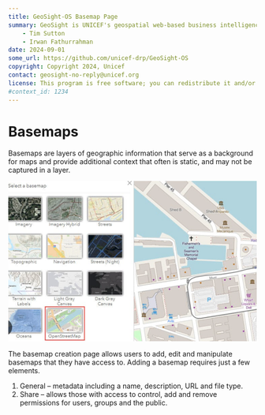 ```yaml
---
title: GeoSight-OS Basemap Page
summary: GeoSight is UNICEF's geospatial web-based business intelligence platform.
    - Tim Sutton
    - Irwan Fathurrahman
date: 2024-09-01
some_url: https://github.com/unicef-drp/GeoSight-OS
copyright: Copyright 2024, Unicef
contact: geosight-no-reply@unicef.org
license: This program is free software; you can redistribute it and/or modify it under the terms of the GNU Affero General Public License as published by the Free Software Foundation; either version 3 of the License, or (at your option) any later version.
#context_id: 1234
---
```


# Basemaps
Basemaps are layers of geographic information that serve as a background for maps and provide additional context that often is static, and may not be captured in a layer.

![Alt text](image-1.png)

The basemap creation page allows users to add, edit and manipulate basemaps that they have access to. Adding a basemap requires just a few elements.
1.	General – metadata including a name, description, URL and file type.
2.	Share – allows those with access to control, add and remove permissions for users, groups and the public.

